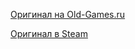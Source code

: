 [Оригинал на Old-Games.ru](https://www.old-games.ru/game/754.html)

[Оригинал в Steam](https://store.steampowered.com/app/70/HalfLife/)